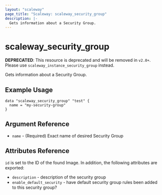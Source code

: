 ```yaml
---
layout: "scaleway"
page_title: "Scaleway: scaleway_security_group"
description: |-
  Gets information about a Security Group.
---
```


# scaleway_security_group

**DEPRECATED**: This resource is deprecated and will be removed in `v2.0+`.
Please use `scaleway_instance_security_group` instead.

Gets information about a Security Group.

## Example Usage

```hcl
data "scaleway_security_group" "test" {
  name = "my-security-group"
}
```

## Argument Reference

* `name` - (Required) Exact name of desired Security Group

## Attributes Reference

`id` is set to the ID of the found Image. In addition, the following attributes
are exported:

* `description` - description of the security group
* `enable_default_security` - have default security group rules been added to this security group?
